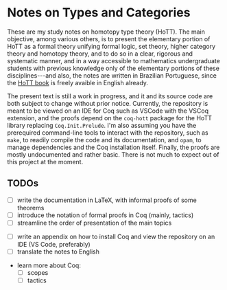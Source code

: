 # Notes on Types and Categories

These are my study notes on homotopy type theory (HoTT). The main objective, among various others, is to present the elementary portion of HoTT as a formal theory unifying formal logic, set theory, higher category theory and homotopy theory, and to do so in a clear, rigorous and systematic manner, and in a way accessible to mathematics undergraduate students with previous knowledge only of the elementary portions of these disciplines---and also, the notes are written in Brazilian Portuguese, since the [HoTT book](https://homotopytypetheory.org/book/) is freely avaible in English already.

The present text is still a work in progress, and it and its source code are both subject to change without prior notice. Currently, the repository is meant to be viewed on an IDE for Coq such as VSCode with the VSCoq extension, and the proofs depend on the `coq-hott` package for the HoTT library replacing `Coq.Init.Prelude`. I'm also assuming you have the prerequired command-line tools to interact with the repository, such as `make`, to readily compile the code and its documentation, and `opam`, to manage dependencies and the Coq installation itself. Finally, the proofs are mostly undocumented and rather basic. There is not much to expect out of this project at the moment.

## TODOs

- [ ] write the documentation in LaTeX, with informal proofs of some theorems
- [ ] introduce the notation of formal proofs in Coq (mainly, tactics)
- [ ] streamline the order of presentation of the main topics
<!--
  primitives -> paths
             -> equivalences
             -> univalence 
             -> propositions, sets, higher grupoids, homotopy types
             -> logic, set theory, higher category theory, homotopy theory
--->
- [ ] write an appendix on how to install Coq and view the repository on an IDE (VS Code, preferably)
- [ ] translate the notes to English

- learn more about Coq:
  + [ ] scopes
  + [ ] tactics
